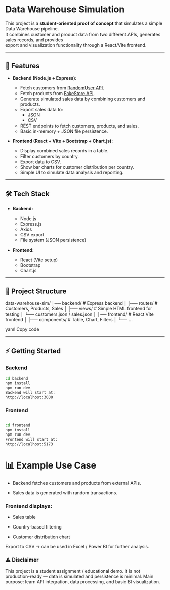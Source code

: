 # Data Warehouse Simulation

This project is a **student-oriented proof of concept** that simulates a simple Data Warehouse pipeline.  
It combines customer and product data from two different APIs, generates sales records, and provides  
export and visualization functionality through a React/Vite frontend.

---

## 🚀 Features

- **Backend (Node.js + Express):**

  - Fetch customers from [RandomUser API](https://randomuser.me/).
  - Fetch products from [FakeStore API](https://fakestoreapi.com/).
  - Generate simulated sales data by combining customers and products.
  - Export sales data to:
    - JSON
    - CSV
  - REST endpoints to fetch customers, products, and sales.
  - Basic in-memory + JSON file persistence.

- **Frontend (React + Vite + Bootstrap + Chart.js):**
  - Display combined sales records in a table.
  - Filter customers by country.
  - Export data to CSV.
  - Show bar charts for customer distribution per country.
  - Simple UI to simulate data analysis and reporting.

---

## 🛠️ Tech Stack

- **Backend:**

  - Node.js
  - Express.js
  - Axios
  - CSV export
  - File system (JSON persistence)

- **Frontend:**
  - React (Vite setup)
  - Bootstrap
  - Chart.js

---

## 📂 Project Structure

data-warehouse-sim/
│── backend/ # Express backend
│ ├── routes/ # Customers, Products, Sales
│ ├── views/ # Simple HTML frontend for testing
│ └── customers.json / sales.json
│
│── frontend/ # React Vite frontend
│ ├── components/ # Table, Chart, Filters
│ └── ...

yaml
Copy code

---

## ⚡ Getting Started

### Backend

```bash
cd backend
npm install
npm run dev
Backend will start at:
http://localhost:3000
```

### Frontend

```bash

cd frontend
npm install
npm run dev
Frontend will start at:
http://localhost:5173
```

# 📊 Example Use Case

- Backend fetches customers and products from external APIs.

- Sales data is generated with random transactions.

### Frontend displays:

- Sales table

- Country-based filtering

- Customer distribution chart

Export to CSV → can be used in Excel / Power BI for further analysis.

### ⚠️ Disclaimer

This project is a student assignment / educational demo.
It is not production-ready — data is simulated and persistence is minimal.
Main purpose: learn API integration, data processing, and basic BI visualization.
